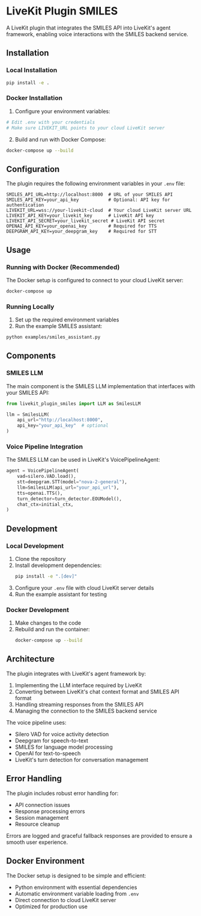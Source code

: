 # LiveKit Plugin SMILES

A LiveKit plugin that integrates the SMILES API into LiveKit's agent framework, enabling voice interactions with the SMILES backend service.

## Installation

### Local Installation
```bash
pip install -e .
```

### Docker Installation
1. Configure your environment variables:
```bash
# Edit .env with your credentials
# Make sure LIVEKIT_URL points to your cloud LiveKit server
```

2. Build and run with Docker Compose:
```bash
docker-compose up --build
```

## Configuration

The plugin requires the following environment variables in your `.env` file:

```env
SMILES_API_URL=http://localhost:8000  # URL of your SMILES API
SMILES_API_KEY=your_api_key           # Optional: API key for authentication
LIVEKIT_URL=wss://your-livekit-cloud  # Your cloud LiveKit server URL
LIVEKIT_API_KEY=your_livekit_key      # LiveKit API key
LIVEKIT_API_SECRET=your_livekit_secret # LiveKit API secret
OPENAI_API_KEY=your_openai_key        # Required for TTS
DEEPGRAM_API_KEY=your_deepgram_key    # Required for STT
```

## Usage

### Running with Docker (Recommended)
The Docker setup is configured to connect to your cloud LiveKit server:
```bash
docker-compose up
```

### Running Locally
1. Set up the required environment variables
2. Run the example SMILES assistant:
```bash
python examples/smiles_assistant.py
```

## Components

### SMILES LLM

The main component is the SMILES LLM implementation that interfaces with your SMILES API:

```python
from livekit_plugin_smiles import LLM as SmilesLLM

llm = SmilesLLM(
    api_url="http://localhost:8000",
    api_key="your_api_key"  # optional
)
```

### Voice Pipeline Integration

The SMILES LLM can be used in LiveKit's VoicePipelineAgent:

```python
agent = VoicePipelineAgent(
    vad=silero.VAD.load(),
    stt=deepgram.STT(model="nova-2-general"),
    llm=SmilesLLM(api_url="your_api_url"),
    tts=openai.TTS(),
    turn_detector=turn_detector.EOUModel(),
    chat_ctx=initial_ctx,
)
```

## Development

### Local Development
1. Clone the repository
2. Install development dependencies:
   ```bash
   pip install -e ".[dev]"
   ```
3. Configure your `.env` file with cloud LiveKit server details
4. Run the example assistant for testing

### Docker Development
1. Make changes to the code
2. Rebuild and run the container:
   ```bash
   docker-compose up --build
   ```

## Architecture

The plugin integrates with LiveKit's agent framework by:
1. Implementing the LLM interface required by LiveKit
2. Converting between LiveKit's chat context format and SMILES API format
3. Handling streaming responses from the SMILES API
4. Managing the connection to the SMILES backend service

The voice pipeline uses:
- Silero VAD for voice activity detection
- Deepgram for speech-to-text
- SMILES for language model processing
- OpenAI for text-to-speech
- LiveKit's turn detection for conversation management

## Error Handling

The plugin includes robust error handling for:
- API connection issues
- Response processing errors
- Session management
- Resource cleanup

Errors are logged and graceful fallback responses are provided to ensure a smooth user experience.

## Docker Environment

The Docker setup is designed to be simple and efficient:
- Python environment with essential dependencies
- Automatic environment variable loading from `.env`
- Direct connection to cloud LiveKit server
- Optimized for production use
